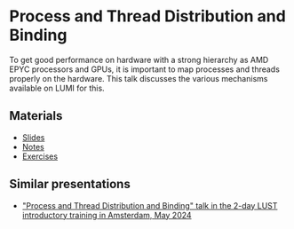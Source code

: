 # Process and Thread Distribution and Binding

<!-- *Presenter: Kurt Lust*  -->

To get good performance on hardware with a strong hierarchy as AMD EPYC processors and
GPUs, it is important to map processes and threads properly on the hardware. This talk discusses
the various mechanisms available on LUMI for this.


## Materials

-   [Slides](https://465000095.lumidata.eu/training-materials-web/intro-evolving/files/LUMI-BE-Intro-evolving-07-Binding.pdf)
-   [Notes](07-Binding.md)
-   [Exercises](E07-Binding.md)


## Similar presentations

-   ["Process and Thread Distribution and Binding" talk in the 2-day LUST introductory training in Amsterdam, May 2024](https://lumi-supercomputer.github.io/LUMI-training-materials/2day-20240502/extra_07_Binding/)
